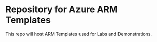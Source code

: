 # Repository for Azure ARM Templates
This repo will host ARM Templates used for Labs and Demonstrations.
